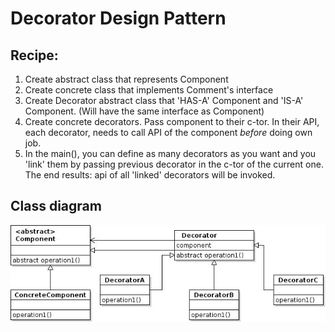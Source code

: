 # Decorator Design Pattern

## Recipe:

1. Create abstract class that represents Component
2. Create concrete class that implements Comment's interface
3. Create Decorator abstract class that 'HAS-A' Component and 'IS-A' Component. (Will have the same interface as Component)
4. Create concrete decorators. Pass component to their c-tor. In their API, each decorator, needs to call API of the component *before* doing own job.
5. In the main(), you can define as many decorators as you want and you 'link' them by passing previous decorator in the c-tor of the current one. The end results: api of all 'linked' decorators will be invoked.

## Class diagram
![alt tag](https://github.com/bozanarh/design_patterns/blob/master/decoratorPattern/decoratorPatternClass.jpg)
